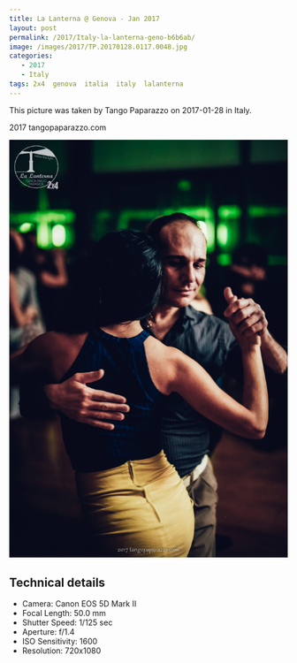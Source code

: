```yaml
---
title: La Lanterna @ Genova - Jan 2017
layout: post
permalink: /2017/Italy-la-lanterna-geno-b6b6ab/
image: /images/2017/TP.20170128.0117.0048.jpg
categories:
   - 2017
   - Italy
tags: 2x4  genova  italia  italy  lalanterna
---
```

   
This picture was taken by Tango Paparazzo on 2017-01-28 in Italy.

2017 tangopaparazzo.com

![La Lanterna @ Genova - Jan 2017](/images/2017/TP.20170128.0117.0048.jpg)

## Technical details
* <i class="fa-solid fa-camera"></i> Camera: Canon EOS 5D Mark II
* <i class="fa-solid fa-square-caret-left"></i> Focal Length: 50.0 mm
* <i class="fa-solid fa-stopwatch"></i> Shutter Speed: 1/125 sec
* <i class="fa-solid fa-circle-dot"></i> Aperture: f/1.4
* <i class="fa-solid fa-lightbulb"></i> ISO Sensitivity: 1600
* <i class="fa-solid fa-square-full"></i> Resolution: 720x1080
